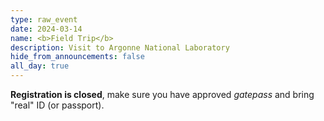```yaml
---
type: raw_event
date: 2024-03-14
name: <b>Field Trip</b>
description: Visit to Argonne National Laboratory
hide_from_announcements: false
all_day: true
---
```

**Registration is closed**, make sure you have approved _gatepass_ and bring "real" ID (or passport).

<!-- You must fill out the [form](https://forms.office.com/r/j70UJGkpGr) if you are interested in going on the Field Trip. -->